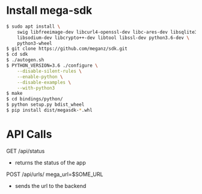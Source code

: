 Install mega-sdk
================

```bash
$ sudo apt install \
    swig libfreeimage-dev libcurl4-openssl-dev libc-ares-dev libsqlite3-dev \
    libsodium-dev libcrypto++-dev libtool libssl-dev python3.6-dev \
    python3-wheel
$ git clone https://github.com/meganz/sdk.git
$ cd sdk
$ ./autogen.sh
$ PYTHON_VERSION=3.6 ./configure \
    --disable-silent-rules \
    --enable-python \
    --disable-examples \
    --with-python3
$ make
$ cd bindings/python/
$ python setup.py bdist_wheel
$ pip install dist/megasdk-*.whl

```



API Calls
=========

GET /api/status 
- returns the status of the app

POST /api/urls/ 
mega_url=$SOME_URL
- sends the url to the backend
